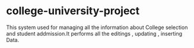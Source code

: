 # college-university-project
This system used for managing all the information about College selection and student addmission.It performs all the editings , updating , inserting Data.
